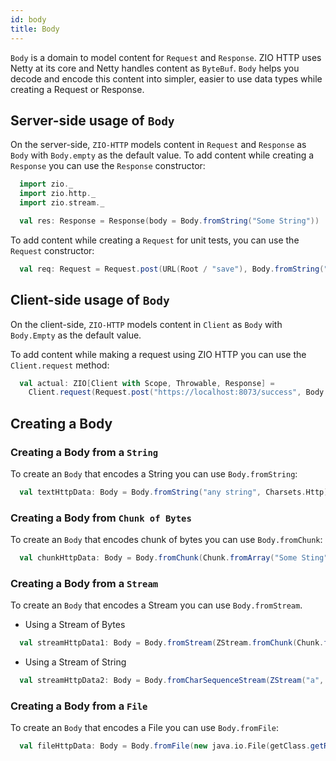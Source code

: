 ```yaml
---
id: body
title: Body
---
```


`Body` is a domain to model content for `Request` and `Response`. ZIO HTTP uses Netty at its core and Netty handles content as `ByteBuf`. `Body` helps you decode and encode this content into simpler, easier to use data types while creating a Request or Response.

## Server-side usage of `Body`

On the server-side, `ZIO-HTTP` models content in `Request` and `Response` as `Body` with `Body.empty` as the default value. To add content while creating a `Response` you can use the `Response` constructor:

```scala mdoc:silent
  import zio._
  import zio.http._
  import zio.stream._

  val res: Response = Response(body = Body.fromString("Some String"))
```

To add content while creating a `Request` for unit tests, you can use the `Request` constructor:

```scala mdoc:silent
  val req: Request = Request.post(URL(Root / "save"), Body.fromString("Some String"))
```

## Client-side usage of `Body`

On the client-side, `ZIO-HTTP` models content in `Client` as `Body` with `Body.Empty` as the default value.

To add content while making a request using ZIO HTTP you can use the `Client.request` method:

```scala mdoc:silent
  val actual: ZIO[Client with Scope, Throwable, Response] = 
    Client.request(Request.post("https://localhost:8073/success", Body.fromString("Some string")))
```

## Creating a Body

### Creating a Body from a `String`

To create an `Body` that encodes a String you can use `Body.fromString`:

```scala mdoc:silent
  val textHttpData: Body = Body.fromString("any string", Charsets.Http)
```

### Creating a Body from `Chunk of Bytes`

To create an `Body` that encodes chunk of bytes you can use `Body.fromChunk`:

```scala mdoc:silent
  val chunkHttpData: Body = Body.fromChunk(Chunk.fromArray("Some Sting".getBytes(Charsets.Http)))
```

### Creating a Body from a `Stream`

To create an `Body` that encodes a Stream you can use `Body.fromStream`.

- Using a Stream of Bytes

```scala mdoc:silent
  val streamHttpData1: Body = Body.fromStream(ZStream.fromChunk(Chunk.fromArray("Some String".getBytes(Charsets.Http))))
```

- Using a Stream of String

```scala mdoc:silent
  val streamHttpData2: Body = Body.fromCharSequenceStream(ZStream("a", "b", "c"), Charsets.Http)
```

### Creating a Body from a `File`

To create an `Body` that encodes a File you can use `Body.fromFile`:

```scala mdoc:silent:crash
  val fileHttpData: Body = Body.fromFile(new java.io.File(getClass.getResource("/fileName.txt").getPath))
```
